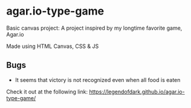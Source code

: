 # agar.io-type-game

Basic canvas project:
A project inspired by my longtime favorite game, Agar.io

Made using HTML Canvas, CSS & JS

## Bugs
- It seems that victory is not recognized even when all food is eaten


Check it out at the following link: https://legendofdark.github.io/agar.io-type-game/
